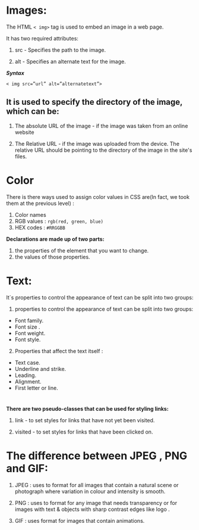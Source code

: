 # Images:
 <!-- The developers can control the size of an image using these properties in CSS:

  1. The width.
  2. height.
# 

How the developers can move an img to the left or the right or at the center ?

  using float property 

  # 
  The background-repeat property can have four values:
   
   1. Repeat : The image is repeated both horizontally and vertically .
   2. Repeat-x The image is repeated horizontally only .
   3. Repeat-y : The image is repeated vertically only.
   4. No-repeat :The image is only shown once.

#  -->

The HTML `< img>` tag is used to embed an image in a web page.
 
It has two required attributes:

1. src - Specifies the path to the image.

2. alt - Specifies an alternate text for the image.

 ***Syntax***

`< img src=”url” alt=”alternatetext”>`


## It is used to specify the directory of the image, which can be:

1. The absolute URL of the image - if the image was taken from an online website

2. The Relative URL - if the image was uploaded from the device. The relative URL should be pointing to the directory of the image in the site's files.



<!-- 
Image formats
There are many image formats that developers can use. Websites mainly use jpeg, png, and gif images. Using the wrong format might result in the image looking not as sharp as it should be and can make the web page load slower.

JPEG - best used for images with where variation in colour and intensity is smooth, for example: natural scenes.

PNG - best used for the images with few colors or large areas of the same color. It is also used for images that need transparency or for images with text & objects with sharp contrast edges like logos.

Animated GIFs - they show several frames of an image in sequence (they are moving).

Scalable Vector Graph SVG - it is a new format used to display vector images. -->
# 
# Color
There is there ways used to assign color values in CSS are(In fact, we took them at the previous level) :

1. Color names 
2. RGB values : `rgb(red, green, blue)`
3. HEX codes : `#RRGGBB`


 **Declarations are made up of two parts:**
 1.  the properties of the element that you want to change.
 2.  the values of those properties. 



# Text:
 It`s properties to control the appearance of text can be split into two groups:


 1.  properties to control the appearance of text can be split into two groups:
 * Font family.
 * Font size .
 * Font weight.
 * Font style.


 2. Properties that affect the text itself :
 * Text case.
 * Underline and strike.
 * Leading.
 * Alignment.
 * First letter or line. 
# 
 **There are two pseudo-classes that can be used for styling links:**

1. link - to set styles for links that have not yet been visited.

2. visited - to set styles for links that have been clicked on.

# 

#  The difference between JPEG , PNG and GIF:

1. JPEG : uses to format for all images that contain a natural scene or photograph where variation in colour and intensity is smooth.

2.  PNG : uses to format for any image that needs transparency or for images with text & objects with sharp contrast edges like logo .

3. GIF : uses format for images that contain animations.



